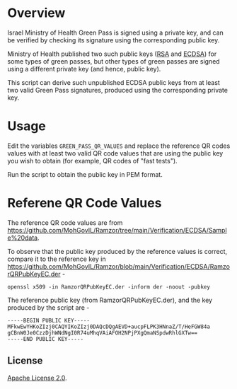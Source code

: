 # Overview

Israel Ministry of Health Green Pass is signed using a private key, and can
be verified by checking its signature using the corresponding public key.

Ministry of Health published two such public keys 
([RSA](https://github.com/MohGovIL/Ramzor/blob/main/Verification/RSA/RamzorQRPubKey.der) 
and [ECDSA](https://github.com/MohGovIL/Ramzor/blob/main/Verification/ECDSA/RamzorQRPubKeyEC.der)) 
for some types of green passes, but other types of green passes are signed using
a different private key (and hence, public key).

This script can derive such unpublished ECDSA public keys from at least two valid Green 
Pass signatures, produced using the corresponding private key.

# Usage

Edit the variables `GREEN_PASS_QR_VALUES` and replace the reference QR codes values
with at least two valid QR code values that are using the public key you wish to
obtain (for example, QR codes of "fast tests").

Run the script to obtain the public key in PEM format.

# Referene QR Code Values

The reference QR code values are from
https://github.com/MohGovIL/Ramzor/tree/main/Verification/ECDSA/Sample%20data.

To observe that the public key produced by the reference values is correct,
compare it to the reference key in 
https://github.com/MohGovIL/Ramzor/blob/main/Verification/ECDSA/RamzorQRPubKeyEC.der -

```
openssl x509 -in RamzorQRPubKeyEC.der -inform der -noout -pubkey
```

The reference public key (from RamzorQRPubKeyEC.der), and the key produced by
the script are -

```
-----BEGIN PUBLIC KEY-----
MFkwEwYHKoZIzj0CAQYIKoZIzj0DAQcDQgAEVD+aucpFLPK3HNnaZ/T/HeFGW84a
gCBnW0Je0CzzDjhWNdNgI0R74uMhqVAiAFOH2NPjPXgQmaNSpdwRhlGXTw==
-----END PUBLIC KEY-----
```

## License

[Apache License 2.0](LICENSE).
